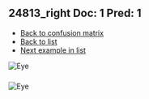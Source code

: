 ## 24813_right Doc: 1 Pred: 1
- [Back to confusion matrix](https://github.com/juliandewit/kaggle_retinopathy/blob/master/matrix.md)
- [Back to list](https://github.com/juliandewit/kaggle_retinopathy/blob/master/lists/11/list.md)
- [Next example in list](https://github.com/juliandewit/kaggle_retinopathy/blob/master/lists/11/24/2488_left.md)

![Eye](https://retinopaty.blob.core.windows.net/size1024/24813_right_1.jpeg)

### 

![Eye]()
